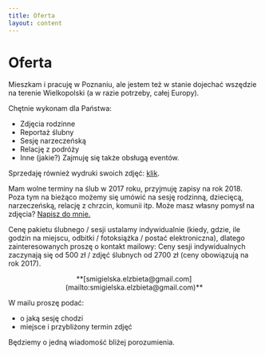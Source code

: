 ```yaml
---
title: Oferta
layout: content
---
```

Oferta
============
Mieszkam i pracuję w Poznaniu, ale jestem też w stanie dojechać wszędzie na terenie Wielkopolski (a w razie potrzeby, całej Europy). 


Chętnie wykonam dla Państwa:
- Zdjęcia rodzinne 
- Reportaż ślubny
- Sesję narzeczeńską
- Relację z podróży
- Inne (jakie?)
Zajmuję się także obsługą eventów. 
 
 
Sprzedaję również wydruki swoich zdjęć: [klik](http://sklep.niesmigielska.com).   
 
 
Mam wolne terminy na ślub w 2017 roku, przyjmuję zapisy na rok 2018. 
Poza tym na bieżąco możemy się umówić na sesję rodzinną, dziecięcą, narzeczeńską, relację z chrzcin, komunii itp. Może masz własny pomysł na zdjęcia? [Napisz do mnie.](mailto:smigielska.elzbieta@gmail.com)
 
 
Cenę pakietu ślubnego / sesji ustalamy indywidualnie (kiedy, gdzie, ile godzin na miejscu, odbitki / fotoksiążka / postać elektroniczna), dlatego zainteresowanych proszę o kontakt mailowy: 
Ceny sesji indywidualnych zaczynają się od 500 zł / zdjęć ślubnych od 2700 zł (ceny obowiązują na rok 2017). 


<p><center>**[smigielska.elzbieta@gmail.com](mailto:smigielska.elzbieta@gmail.com)**</center></p>
 
 
W mailu proszę podać:
- o jaką sesję chodzi
- miejsce i przybliżony termin zdjęć
 
 
Będziemy o jedną wiadomość bliżej porozumienia. 
